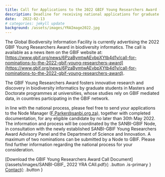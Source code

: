 ```yaml
---
title: Call for Applications to the 2022 GBIF Young Researchers Award - National Process
description: Deadline for receiving national applications for graduate students whose innovative research relies on biodiversity data: 30 May 2022
date:   2022-02-13
# categories: jekyll update
background: /assets/images/YRAImage2022.jpg
---
```


The Global Biodiversity Information Facility is currently advertising the 2022 GBIF Young Researchers Award in biodiversity informatics.  The call is available as a news item on the GBIF website at:[https://www.gbif.org/news/6PzaBymtwAEvbpXYtb4d1y/call-for-nominations-to-the-2022-gbif-young-researchers-award](https://www.gbif.org/news/6PzaBymtwAEvbpXYtb4d1y/call-for-nominations-to-the-2022-gbif-young-researchers-award).

The GBIF Young Researchers Award fosters innovative research and discovery in biodiversity informatics by graduate students in Masters and Doctorate programmes at universities, whose studies rely on GBIF mediated data, in countries participating in the GBIF network.  

in line with the national process, please feel free to send your applications to the Node Manager (F.Parker@sanbi.org.za), together with completed documentation, for any eligible candidate by no later than 30th May 2022.  The information and process will be coordinated by the SANBI-GBIF Node, in consultation with the newly established SANBI-GBIF Young Researchers Award Advisory Panel and the Department of Science and Innovation.  A maximum of two nominations can be submitted by a Node to GBIF.  Please find further information regarding the national process for your consideration.
  

[Download the GBIF Young Researchers Award Call Document](/assets/images/SANBI-GBIF_ 2022 YRA CAll.pdf){: .button .is-primary }
[Contact](mailto:f.parker@sanbi.org.za){: .button }
